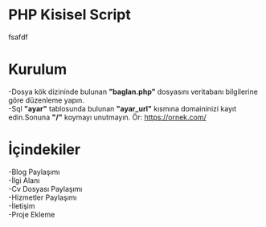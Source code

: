 # PHP Kisisel Script
fsafdf
 
# Kurulum
-Dosya kök dizininde bulunan <b>"baglan.php"</b> dosyasını veritabanı bilgilerine göre düzenleme yapın.
<br>
-Sql <b>"ayar"</b> tablosunda bulunan <b>"ayar_url"</b> kısmına domaininizi kayıt edin.Sonuna <b>"/"</b> koymayı unutmayın. Ör: https://ornek.com/

# İçindekiler
-Blog Paylaşımı
<br>
-İlgi Alanı
<br>
-Cv Dosyası Paylaşımı
<br>
-Hizmetler Paylaşımı
<br>
-İletişim
<br>
-Proje Ekleme
